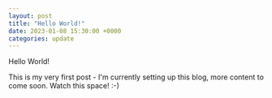 ```yaml
---
layout: post
title: "Hello World!"
date: 2023-01-08 15:30:00 +0000
categories: update
---
```

Hello World!

This is my very first post - I'm currently setting up this blog, more content to come soon. Watch this space! :-)

